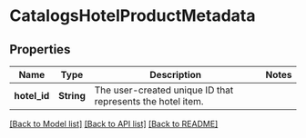 # CatalogsHotelProductMetadata

## Properties

Name | Type | Description | Notes
------------ | ------------- | ------------- | -------------
**hotel_id** | **String** | The user-created unique ID that represents the hotel item. | 

[[Back to Model list]](../README.md#documentation-for-models) [[Back to API list]](../README.md#documentation-for-api-endpoints) [[Back to README]](../README.md)



